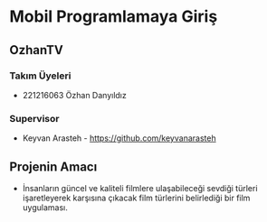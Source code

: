 # Mobil Programlamaya Giriş 
## OzhanTV

### Takım Üyeleri
- 221216063 Özhan Danyıldız

### Supervisor
- Keyvan Arasteh - https://github.com/keyvanarasteh

## Projenin Amacı
- İnsanların güncel ve kaliteli filmlere ulaşabileceği sevdiği türleri işaretleyerek karşısına çıkacak film türlerini belirlediği bir film uygulaması.


